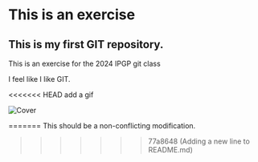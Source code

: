 # This is an exercise
## This is my first GIT repository.

This is an exercise for the 2024 IPGP git class

I feel like I like GIT.

<<<<<<< HEAD
add a gif

![Cover](https://f.hellowork.com/blogdumoderateur/2013/02/nyan-cat-gif-1.gif)

=======
This should be a non-conflicting modification.
>>>>>>> 77a8648 (Adding a new line to README.md)
